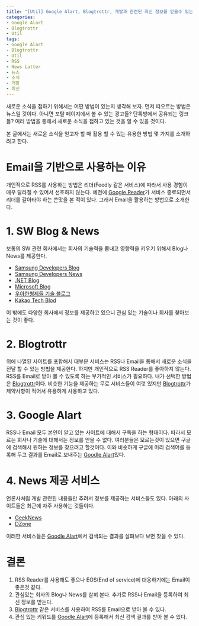 ```yaml
---
title: "[Util] Google Alart, Blogtrottr, 개발과 관련된 최신 정보를 얻을수 있는 방법 소개"
categories: 
- Google Alart
- Blogtrottr
- Util
tags: 
- Google Alart
- Blogtrottr
- Util
- RSS
- News Latter
- 뉴스
- 소식
- 개발
- 최신
---
```


새로운 소식을 접하기 위해서는 어떤 방법이 있는지 생각해 보자. 먼저 떠오르는 방법은 뉴스일 것이다. 아니면 포탈 페이지에서 볼 수 있는 광고들? 단톡방에서 공유되는 링크들? 여러 방법을 통해서 새로운 소식을 접하고 있는 것을 알 수 있을 것이다.

본 글에서는 새로운 소식을 얻고자 할 때 활용 할 수 있는 유용한 방법 몇 가지를 소개하려고 한다.

# Email을 기반으로 사용하는 이유

개인적으로 RSS를 사용하는 방법은 리더(Feedly 같은 서비스)에 따라서 사용 경험이 매우 달라질 수 있어서 선호하지 않는다. 예전에 [Google Reader](https://en.wikipedia.org/wiki/Google_Reader)가 서비스 종료되면서 리더를 갈아타야 하는 쓴맛을 본 적이 있다. 그래서 Email을 활용하는 방법으로 소개한다.

# 1. SW Blog & News

보통의 SW 관련 회사에서는 회사의 기술력을 뽐내고 영향력을 키우기 위해서 Blog나 News를 제공한다.

* [Samsung Developers Blog](https://developer.samsung.com/blog/en-us)
* [Samsung Developers News](https://developer.samsung.com/news/en-us)
* [.NET Blog](https://devblogs.microsoft.com/dotnet/)
* [Microsoft Blog](https://blogs.microsoft.com/)
* [우아한형제들 기술 블로그](https://techblog.woowahan.com/)
* [Kakao Tech Blod](https://tech.kakao.com/blog/)

이 밖에도 다양한 회사에서 정보를 제공하고 있으니 관심 있는 기술이나 회사를 찾아보는 것이 좋다.

# 2. Blogtrottr

위에 나열된 사이트를 포함해서 대부분 서비스는 RSS나 Email을 통해서 새로운 소식을 전달 할 수 있는 방법을 제공한다. 하지만 개인적으로 RSS Reader를 좋아하지 않는다. RSS를 Email로 받아 볼 수 있도록 하는 부가적인 서비스가 필요하다. 내가 선택한 방법은 [Blogtrottr](https://blogtrottr.com/)이다. 비슷한 기능을 제공하는 무료 서비스들이 여럿 있지만 [Blogtrottr](https://blogtrottr.com/)가 제약사항이 적어서 유용하게 사용하고 있다.

# 3. Google Alart

RSS나 Email 모두 본인이 알고 있는 사이트에 대해서 구독을 하는 형태이다. 따라서 모르는 회사나 기술에 대해서는 정보를 얻을 수 없다. 여러분들은 모르는것이 있으면 구글에 검색해서 원하는 정보를 찾으려고 할것이다. 이와 비슷하게 구글에 미리 검색어를 등록해 두고 결과를 Email로 보내주는 [Goodle Alart](https://www.google.co.kr/alerts)있다.

# 4. News 제공 서비스

언론사처럼 개발 관련된 내용들만 추려서 정보를 제공하는 서비스들도 있다. 아래의 사이트들은 최근에 자주 사용하는 것들이다.

* [GeekNews](https://news.hada.io/)
* [DZone](https://dzone.com/)

이러한 서비스들은 [Goodle Alart](https://www.google.co.kr/alerts)에서 검색되는 결과를 살펴보다 보면 찾을 수 있다.

# 결론

1. RSS Reader를 사용해도 좋으나 EOS(End of service)에 대응하기에는 Email이 좋은것 같다.
2. 관심있는 회사의 Blog나 News를 살펴 본다. 추가로 RSS나 Email을 등록하여 최신 정보를 받는다.
3. [Blogtrottr](https://blogtrottr.com/) 같은 서비스를 사용하여 RSS를 Email으로 받아 볼 수 있다.
4. 관심 있는 키워드를 [Goodle Alart](https://www.google.co.kr/alerts)에 등록해서 최신 검색 결과를 받아 볼 수 있다.
